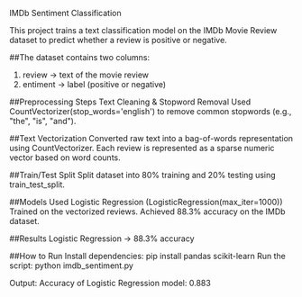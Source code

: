 IMDb Sentiment Classification

This project trains a text classification model on the IMDb Movie Review dataset to predict whether a review is positive or negative.

##The dataset contains two columns:
1. review → text of the movie review
2. entiment → label (positive or negative)

##Preprocessing Steps
Text Cleaning & Stopword Removal
Used CountVectorizer(stop_words='english') to remove common stopwords (e.g., "the", "is", "and").

##Text Vectorization
Converted raw text into a bag-of-words representation using CountVectorizer.
Each review is represented as a sparse numeric vector based on word counts.

##Train/Test Split
Split dataset into 80% training and 20% testing using train_test_split.

##Models Used
Logistic Regression (LogisticRegression(max_iter=1000))
Trained on the vectorized reviews.
Achieved 88.3% accuracy on the IMDb dataset.

##Results
Logistic Regression → 88.3% accuracy

##How to Run
Install dependencies: pip install pandas scikit-learn
Run the script: python imdb_sentiment.py

Output:
Accuracy of Logistic Regression model: 0.883

